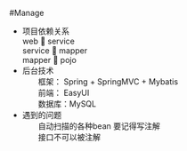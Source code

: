 #Manage
* 项目依赖关系  
    web  service  
    service  mapper  
    mapper  pojo
* 后台技术  
　　框架： Spring + SpringMVC + Mybatis  
　　前端： EasyUI  
　　数据库：MySQL  
* 遇到的问题  
　　自动扫描的各种bean 要记得写注解  
　　接口不可以被注解